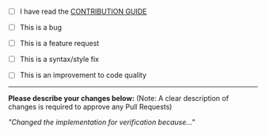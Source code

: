 <!--
Complete these steps before submitting a pull request:
This section will not appear in the preview.

1. Fork the repository and create a new branch based on master
2. Ensure that your code has adequate test coverage for all new functionality
3. Make sure the test suite passes
4. Label the pull request where appropriate: bug, duplicate, enhancement, etc.
5. Submit your request with a short title and a clear explanation of the changes.

Please mark with an [X] and fill in all items that relate to your issue:

-->

- [ ] I have read the [CONTRIBUTION GUIDE][contributing]

- [ ] This is a bug

- [ ] This is a feature request

- [ ] This is a syntax/style fix

- [ ] This is an improvement to code quality

---

**Please describe your changes below:**
(Note: A clear description of changes is required to approve any Pull Requests)

_"Changed the implementation for verification because..."_




[contributing]: http://dellemc-symphony.readthedocs.io/en/latest/contributingtosymphony.html
